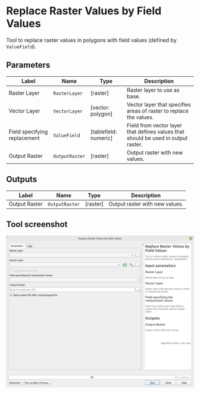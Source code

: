 # Replace Raster Values by Field Values

Tool to replace raster values in polygons with field values (defined by `ValueField`). 

## Parameters

| Label                        | Name           | Type                  | Description                                                                       |
| ---------------------------- | -------------- | --------------------- | --------------------------------------------------------------------------------- |
| Raster Layer                 | `RasterLayer`  | [raster]              | Raster layer to use as base.                                                      |
| Vector Layer                 | `VectorLayer`  | [vector: polygon]     | Vector layer that specifies areas of raster to replace the values.                |
| Field specifying replacement | `ValueField`   | [tablefield: numeric] | Field from vector layer that defines values that should be used in output raster. |
| Output Raster                | `OutputRaster` | [raster]              | Output raster with new values.                                                    |

## Outputs

| Label         | Name           | Type     | Description                    |
| ------------- | -------------- | -------- | ------------------------------ |
| Output Raster | `OutputRaster` | [raster] | Output raster with new values. |

## Tool screenshot

![Replace Raster Values by Field Values](../../images/tool_replace_raster_values_by_field.png)
	